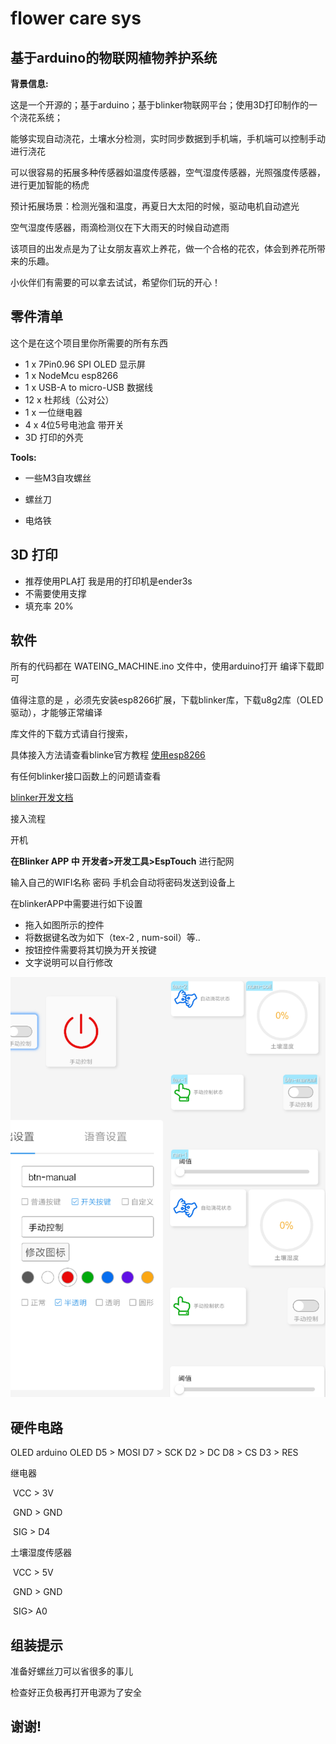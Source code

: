 # flower care sys

## 基于arduino的物联网植物养护系统

**背景信息:**

这是一个开源的；基于arduino；基于blinker物联网平台；使用3D打印制作的一个浇花系统；

能够实现自动浇花，土壤水分检测，实时同步数据到手机端，手机端可以控制手动进行浇花

可以很容易的拓展多种传感器如温度传感器，空气湿度传感器，光照强度传感器，进行更加智能的杨虎

预计拓展场景：检测光强和温度，再夏日大太阳的时候，驱动电机自动遮光

空气湿度传感器，雨滴检测仪在下大雨天的时候自动遮雨

该项目的出发点是为了让女朋友喜欢上养花，做一个合格的花农，体会到养花所带来的乐趣。

小伙伴们有需要的可以拿去试试，希望你们玩的开心！

<!--provide by ylt  in hbut 2019.9.1--> 

## 零件清单

这个是在这个项目里你所需要的所有东西

* 1 x 7Pin0.96 SPI OLED 显示屏
* 1 x NodeMcu esp8266
* 1 x USB-A to micro-USB 数据线
* 12 x 杜邦线（公对公）
* 1 x 一位继电器
* 4 x 4位5号电池盒 带开关
* 3D 打印的外壳

**Tools:**

* 一些M3自攻螺丝

* 螺丝刀

* 电烙铁

  

## 3D 打印

* 推荐使用PLA打 我是用的打印机是ender3s
* 不需要使用支撑
* 填充率 20%



## 软件

所有的代码都在 WATEING_MACHINE.ino 文件中，使用arduino打开 编译下载即可

值得注意的是 ，必须先安装esp8266扩展，下载blinker库，下载u8g2库（OLED驱动），才能够正常编译

库文件的下载方式请自行搜索，

具体接入方法请查看blinke官方教程
 [使用esp8266](https://doc.blinker.app/?file=001-%E5%BF%AB%E9%80%9F%E5%BC%80%E5%A7%8B/02-esp8266%26WiFi%E6%8E%A5%E5%85%A5)

有任何blinker接口函数上的问题请查看

[blinker开发文档](https://doc.blinker.app)

接入流程 

开机 

**在Blinker APP 中 开发者>开发工具>EspTouch** 进行配网

输入自己的WIFI名称 密码 手机会自动将密码发送到设备上

在blinkerAPP中需要进行如下设置

- 拖入如图所示的控件
- 将数据键名改为如下（tex-2 , num-soil）等..
- 按钮控件需要将其切换为开关按键
- 文字说明可以自行修改

![](images/IMG_20190903_121440.jpg)





## 硬件电路

OLED
      arduino       OLED
      D5      >     MOSI
      D7      >     SCK
      D2      >     DC
      D8      >     CS 
      D3      >     RES

继电器

​      VCC      >     3V

​      GND      >     GND

​      SIG      >     D4

土壤湿度传感器

​      VCC      >     5V

​      GND      >     GND

​      SIG>     A0



## 组装提示

准备好螺丝刀可以省很多的事儿

检查好正负极再打开电源为了安全



## 谢谢!	